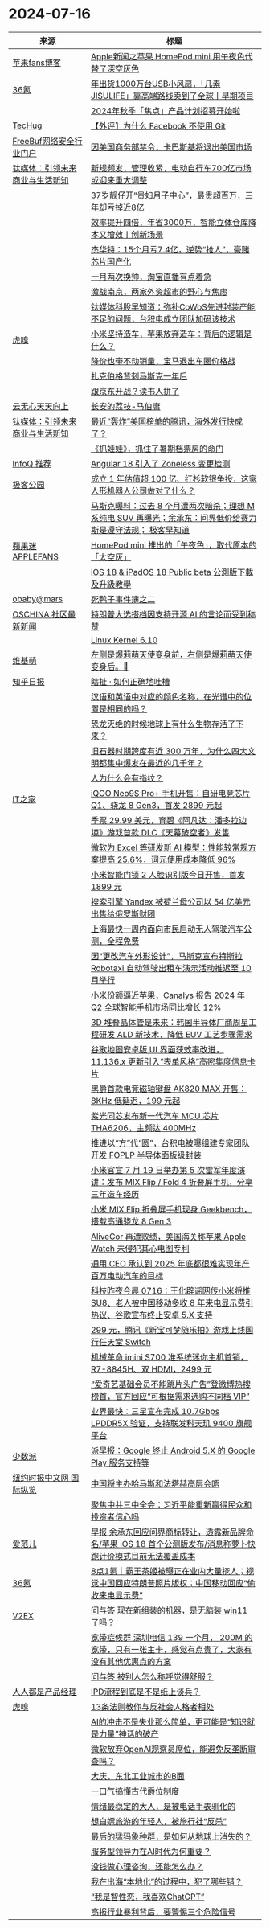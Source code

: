 ﻿# 2024-07-16

|来源|标题|
|---|---|
|[苹果fans博客](http://www.mac52ipod.cn/feed.php)|[Apple新闻之苹果 HomePod mini 用午夜色代替了深空灰色](http://www.mac52ipod.cn/post/apple-homepod-mini-midnight-color.php)|
|[36氪](http://36kr.com/feed)|[年出货1000万台USB小风扇，「几素JISULIFE」靠高端路线卖到了全球丨早期项目](https://36kr.com/p/2846199699278723?f=rss)|
||[2024年秋季「焦点」产品计划招募开始啦](https://36kr.com/p/2864342033615492?f=rss)|
|[TecHug](http://www.techug.com/feed)|[【外评】为什么 Facebook 不使用 Git](https://www.techug.com/post/why-facebook-doesnt-use-git/)|
|[FreeBuf网络安全行业门户](http://www.freebuf.com/feed)|[因美国商务部禁令，卡巴斯基将退出美国市场](https://www.freebuf.com/news/406067.html)|
|[钛媒体：引领未来商业与生活新知](https://plink.anyfeeder.com/tmtpost)|[新规频发，管理收紧，电动自行车700亿市场或迎来重大调整](https://www.tmtpost.com/7165715.html)|
||[37岁靓仔开“贵妇月子中心”，最贵超百万，三年却亏掉近8亿](https://www.tmtpost.com/7168887.html)|
||[效率提升四倍，年省3000万，智能立体仓库降本又增效丨创新场景](https://www.tmtpost.com/7168521.html)|
||[杰华特：15个月亏7.4亿，逆势“抢人”，豪赌芯片国产化](https://www.tmtpost.com/7168954.html)|
||[一月两次换帅，淘宝直播有点着急](https://www.tmtpost.com/7168909.html)|
||[激战南京，两家外资超市的野心与焦虑](https://www.tmtpost.com/7168863.html)|
||[钛媒体科股早知道：弥补CoWoS先进封装产能不足的问题，台积电成立团队加码该技术](https://www.tmtpost.com/7169104.html)|
|[虎嗅](https://plink.anyfeeder.com/huxiu)|[小米坚持造车，苹果放弃造车：背后的逻辑是什么？](https://www.huxiu.com/article/3251451.html?f=rss)|
||[降价也带不动销量，宝马退出车圈价格战](https://www.huxiu.com/article/3249400.html?f=rss)|
||[扎克伯格背刺马斯克一年后](https://www.huxiu.com/article/3251444.html?f=rss)|
||[跟京东开战？读书人拼了](https://www.huxiu.com/article/3249624.html?f=rss)|
|[云无心天天向上](https://yangk.net/blog/rss.xml)|[长安的荔枝-马伯庸](https://yangk.net/blog/he-ji/ma-bo-yong/%E9%95%BF%E5%AE%89%E7%9A%84%E8%8D%94%E6%9E%9D-%E9%A9%AC%E4%BC%AF%E5%BA%B8.html)|
|[钛媒体：引领未来商业与生活新知](http://www.tmtpost.com/feed)|[最近“轰炸”美国榜单的腾讯，海外发行快成了？](https://www.tmtpost.com/7168797.html)|
||[《抓娃娃》，抓住了暑期档票房的命门](https://www.tmtpost.com/7168927.html)|
|[InfoQ 推荐](https://rsshub.app/infoq/recommend)|[Angular 18 引入了 Zoneless 变更检测](https://www.infoq.cn/article/cSiTICNXcNJveDEvKdA6)|
|[极客公园](http://feeds.geekpark.net/)|[成立 1 年估值超 100 亿、红杉软银争投，这家人形机器人公司做对了什么？](http://www.geekpark.net/news/337977)|
||[马斯克曝料：过去 8 个月遭两次暗杀；理想 M 系纯电 SUV 再曝光；余承东：问界低价给赛力斯是遵守法规； 极客早知道](http://www.geekpark.net/news/337971)|
|[蘋果迷 APPLEFANS](https://applefans.today/feed/)|[HomePod mini 推出的「午夜色」，取代原本的「太空灰」](https://applefans.today/2024-07-homepod-mini-in-midnight/)|
||[iOS 18 & iPadOS 18 Public beta 公測版下載及升級教學](https://applefans.today/2024-ios-18-public-beta/)|
|[obaby@mars](https://h4ck.org.cn/feed/)|[死鸭子事件簿之二](https://h4ck.org.cn/2024/07/17568)|
|[OSCHINA 社区最新新闻](https://www.oschina.net/news/rss)|[特朗普大选搭档因支持开源 AI 的言论而受到称赞](https://www.oschina.net/news/302298)|
||[Linux Kernel 6.10](https://www.oschina.net/news/302286/linux-kernel-6-10-released)|
|[维基萌](https://www.wikimoe.com/rss.php)|[左侧是爆莉萌天使变身前，右侧是爆莉萌天使变身后。👏](https://www.wikimoe.com/post/70uwlvvp)|
|[知乎日报](https://feedx.net/rss/zhihudaily.xml)|[瞎扯 · 如何正确地吐槽](https://daily.zhihu.com/story/9773857)|
||[汉语和英语中对应的颜色名称，在光谱中的位置是相同的吗？](https://daily.zhihu.com/story/9773836)|
||[恐龙灭绝的时候地球上有什么生物存活了下来？](https://daily.zhihu.com/story/9773845)|
||[旧石器时期跨度有近 300 万年，为什么四大文明都集中爆发在最近的几千年？](https://daily.zhihu.com/story/9773848)|
||[人为什么会有指纹？](https://daily.zhihu.com/story/9773854)|
|[IT之家](https://www.ithome.com/rss/)|[iQOO Neo9S Pro+ 手机开售：自研电竞芯片 Q1、骁龙 8 Gen3，首发 2899 元起](https://www.ithome.com/0/782/032.htm)|
||[季票 29.99 美元，育碧《阿凡达：潘多拉边境》游戏首款 DLC《天幕破空者》发售](https://www.ithome.com/0/782/031.htm)|
||[微软为 Excel 等研发新 AI 模型：性能较常规方案提高 25.6%，词元使用成本降低 96%](https://www.ithome.com/0/782/030.htm)|
||[小米智能门锁 2 人脸识别版今日开售，首发 1899 元](https://www.ithome.com/0/782/029.htm)|
||[搜索引擎 Yandex 被荷兰母公司以 54 亿美元出售给俄罗斯财团](https://www.ithome.com/0/782/028.htm)|
||[上海最快一周内面向市民启动无人驾驶汽车公测，全程免费](https://www.ithome.com/0/782/026.htm)|
||[因“更改汽车外形设计”，马斯克宣布特斯拉 Robotaxi 自动驾驶出租车演示活动推迟至 10 月举行](https://www.ithome.com/0/782/025.htm)|
||[小米份额逼近苹果，Canalys 报告 2024 年 Q2 全球智能手机市场同比增长 12%](https://www.ithome.com/0/782/024.htm)|
||[3D 堆叠晶体管是未来：韩国半导体厂商周星工程研发 ALD 新技术，降低 EUV 工艺步骤需求](https://www.ithome.com/0/782/023.htm)|
||[谷歌地图安卓版 UI 界面获效率改进，11.136.x 更新引入“表单风格”高密集度信息卡片](https://www.ithome.com/0/782/022.htm)|
||[黑爵首款电竞磁轴键盘 AK820 MAX 开售：8KHz 低延迟，199 元起](https://www.ithome.com/0/782/021.htm)|
||[紫光同芯发布新一代汽车 MCU 芯片 THA6206，主频达 400MHz](https://www.ithome.com/0/782/020.htm)|
||[推进以“方”代“圆”，台积电被曝组建专家团队开发 FOPLP 半导体面板级封装](https://www.ithome.com/0/782/019.htm)|
||[小米官宣 7 月 19 日举办第 5 次雷军年度演讲：发布 MIX Flip / Fold 4 折叠屏手机，分享三年造车经历](https://www.ithome.com/0/782/017.htm)|
||[小米 MIX Flip 折叠屏手机现身 Geekbench，搭载高通骁龙 8 Gen 3](https://www.ithome.com/0/782/016.htm)|
||[AliveCor 再遭败绩，美国海关称苹果 Apple Watch 未侵犯其心电图专利](https://www.ithome.com/0/782/015.htm)|
||[通用 CEO 承认到 2025 年底都很难实现年产百万电动汽车的目标](https://www.ithome.com/0/782/014.htm)|
||[科技昨夜今晨 0716：王化辟谣网传小米将推 SU8、老人被中国移动多收 8 年来电显示费引热议、谷歌宣布终止安卓 5.X 支持](https://www.ithome.com/0/782/013.htm)|
||[299 元，腾讯《新宝可梦随乐拍》游戏上线国行任天堂 Switch](https://www.ithome.com/0/782/012.htm)|
||[机械革命 imini S700 准系统迷你主机首销，R7-8845H、双 HDMI，2499 元](https://www.ithome.com/0/782/011.htm)|
||[“爱奇艺基础会员不能跳片头广告”登微博热搜榜首，官方回应“可根据需求选购不同档 VIP”](https://www.ithome.com/0/782/010.htm)|
||[业界最快：三星宣布完成 10.7Gbps LPDDR5X 验证，支持联发科天玑 9400 旗舰平台](https://www.ithome.com/0/782/009.htm)|
|[少数派](http://sspai.me/feed)|[派早报：Google 终止 Android 5.X 的 Google Play 服务支持等](https://sspai.com/post/90502)|
|[纽约时报中文网 国际纵览](http://cn.nytimes.com/rss/news.xml)|[中国将主办哈马斯和法塔赫高层会晤](https://cn.nytimes.com/world/20240716/hamas-fatah-gaza/?utm_source=RSS)|
||[聚焦中共三中全会：习近平能重新赢得民众和投资者信心吗](https://cn.nytimes.com/china/20240716/china-economy-third-plenum/?utm_source=RSS)|
|[爱范儿](https://www.ifanr.com/feed)|[早报 余承东回应问界商标转让，透露新品牌命名/苹果 iOS 18 首个公测版发布/消息称萝卜快跑计价模式目前无法覆盖成本](https://www.ifanr.com/1592467?utm_source=rss&utm_medium=rss&utm_campaign=)|
|[36氪](https://36kr.com/feed)|[8点1氪｜霸王茶姬被曝正在业内大量挖人；视觉中国回应特朗普照片版权；中国移动回应“偷收来电显示费”](https://36kr.com/p/2864195713928067?f=rss)|
|[V2EX](https://v2ex.com/index.xml)|[ 问与答 现在新组装的机器，是无脑装 win11 了吗？](https://www.v2ex.com/t/1057568#reply18)|
||[ 宽带症候群 深圳电信 139 一个月， 200M 的宽带，只有一张主卡，感觉有点贵了，大家有没有其他优惠点的方案](https://www.v2ex.com/t/1057567#reply14)|
||[ 问与答 被别人怎么称呼觉得舒服？](https://www.v2ex.com/t/1057562#reply48)|
|[人人都是产品经理](https://www.woshipm.com/feed)|[IPD流程到底是不是纸上谈兵？](https://www.woshipm.com/share/6083141.html)|
|[虎嗅](https://rss.huxiu.com/)|[13条法则教你与反社会人格者相处](https://www.huxiu.com/article/3251448.html?f=rss)|
||[AI的冲击不是失业那么简单，更可能是“知识就是力量”神话的破产](https://www.huxiu.com/article/3251442.html?f=rss)|
||[微软放弃OpenAI观察员席位，能避免反垄断审查吗？](https://www.huxiu.com/article/3250023.html?f=rss)|
||[大庆，东北工业城市的B面](https://www.huxiu.com/article/3250939.html?f=rss)|
||[一口气搞懂古代爵位制度](https://www.huxiu.com/article/3249371.html?f=rss)|
||[情绪最稳定的大人，是被电话手表驯化的](https://www.huxiu.com/article/3251432.html?f=rss)|
||[想白嫖旅游的年轻人，被旅行社“反杀”](https://www.huxiu.com/article/3251409.html?f=rss)|
||[最后的猛犸象种群，是如何从地球上消失的？](https://www.huxiu.com/article/3251418.html?f=rss)|
||[服务型领导力在AI时代为何重要？](https://www.huxiu.com/article/3250944.html?f=rss)|
||[没钱做心理咨询，还能怎么办？](https://www.huxiu.com/article/3250940.html?f=rss)|
||[我在出海“本地化”的过程中，犯了哪些错？](https://www.huxiu.com/article/3251408.html?f=rss)|
||[“我是智性恋，我喜欢ChatGPT”](https://www.huxiu.com/article/3250478.html?f=rss)|
||[高报行业暴利背后，要警惕三个危险信号](https://www.huxiu.com/article/3250481.html?f=rss)|
